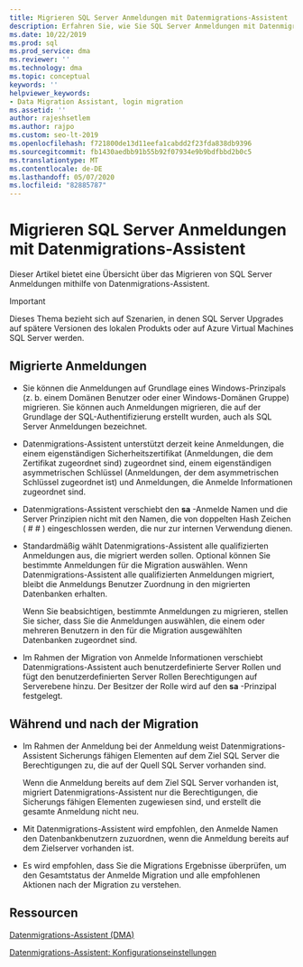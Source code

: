 ```yaml
---
title: Migrieren SQL Server Anmeldungen mit Datenmigrations-Assistent
description: Erfahren Sie, wie Sie SQL Server Anmeldungen mit Datenmigrations-Assistent migrieren.
ms.date: 10/22/2019
ms.prod: sql
ms.prod_service: dma
ms.reviewer: ''
ms.technology: dma
ms.topic: conceptual
keywords: ''
helpviewer_keywords:
- Data Migration Assistant, login migration
ms.assetid: ''
author: rajeshsetlem
ms.author: rajpo
ms.custom: seo-lt-2019
ms.openlocfilehash: f721800de13d11eefa1cabdd2f23fda838db9396
ms.sourcegitcommit: fb1430aedbb91b55b92f07934e9b9bdfbbd2b0c5
ms.translationtype: MT
ms.contentlocale: de-DE
ms.lasthandoff: 05/07/2020
ms.locfileid: "82885787"
---
```

# <a name="migrate-sql-server-logins-with-data-migration-assistant"></a>Migrieren SQL Server Anmeldungen mit Datenmigrations-Assistent

Dieser Artikel bietet eine Übersicht über das Migrieren von SQL Server Anmeldungen mithilfe von Datenmigrations-Assistent.

> [!IMPORTANT]
> Dieses Thema bezieht sich auf Szenarien, in denen SQL Server Upgrades auf spätere Versionen des lokalen Produkts oder auf Azure Virtual Machines SQL Server werden.

## <a name="which-logins-are-migrated"></a>Migrierte Anmeldungen

- Sie können die Anmeldungen auf Grundlage eines Windows-Prinzipals (z. b. einem Domänen Benutzer oder einer Windows-Domänen Gruppe) migrieren. Sie können auch Anmeldungen migrieren, die auf der Grundlage der SQL-Authentifizierung erstellt wurden, auch als SQL Server Anmeldungen bezeichnet.

- Datenmigrations-Assistent unterstützt derzeit keine Anmeldungen, die einem eigenständigen Sicherheitszertifikat (Anmeldungen, die dem Zertifikat zugeordnet sind) zugeordnet sind, einem eigenständigen asymmetrischen Schlüssel (Anmeldungen, der dem asymmetrischen Schlüssel zugeordnet ist) und Anmeldungen, die Anmelde Informationen zugeordnet sind.

- Datenmigrations-Assistent verschiebt den **sa** -Anmelde Namen und die Server Prinzipien nicht mit den Namen, die von doppelten Hash Zeichen ( \# \# ) eingeschlossen werden, die nur zur internen Verwendung dienen.

- Standardmäßig wählt Datenmigrations-Assistent alle qualifizierten Anmeldungen aus, die migriert werden sollen. Optional können Sie bestimmte Anmeldungen für die Migration auswählen. Wenn Datenmigrations-Assistent alle qualifizierten Anmeldungen migriert, bleibt die Anmeldungs Benutzer Zuordnung in den migrierten Datenbanken erhalten.

  Wenn Sie beabsichtigen, bestimmte Anmeldungen zu migrieren, stellen Sie sicher, dass Sie die Anmeldungen auswählen, die einem oder mehreren Benutzern in den für die Migration ausgewählten Datenbanken zugeordnet sind.

- Im Rahmen der Migration von Anmelde Informationen verschiebt Datenmigrations-Assistent auch benutzerdefinierte Server Rollen und fügt den benutzerdefinierten Server Rollen Berechtigungen auf Serverebene hinzu. Der Besitzer der Rolle wird auf den **sa** -Prinzipal festgelegt.

## <a name="during-and-after-migration"></a>Während und nach der Migration

- Im Rahmen der Anmeldung bei der Anmeldung weist Datenmigrations-Assistent Sicherungs fähigen Elementen auf dem Ziel SQL Server die Berechtigungen zu, die auf der Quell SQL Server vorhanden sind.

  Wenn die Anmeldung bereits auf dem Ziel SQL Server vorhanden ist, migriert Datenmigrations-Assistent nur die Berechtigungen, die Sicherungs fähigen Elementen zugewiesen sind, und erstellt die gesamte Anmeldung nicht neu.

- Mit Datenmigrations-Assistent wird empfohlen, den Anmelde Namen den Datenbankbenutzern zuzuordnen, wenn die Anmeldung bereits auf dem Zielserver vorhanden ist.

- Es wird empfohlen, dass Sie die Migrations Ergebnisse überprüfen, um den Gesamtstatus der Anmelde Migration und alle empfohlenen Aktionen nach der Migration zu verstehen.

## <a name="resources"></a>Ressourcen

[Datenmigrations-Assistent (DMA)](../dma/dma-overview.md)

[Datenmigrations-Assistent: Konfigurationseinstellungen](../dma/dma-configurationsettings.md)
